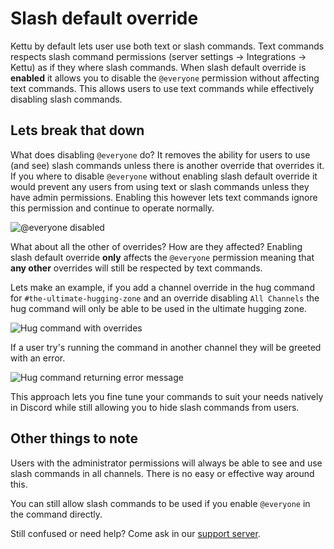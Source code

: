 # Slash default override

Kettu by default lets user use both text or slash commands. Text commands respects slash command permissions (server settings -> Integrations -> Kettu) as if they where slash commands. When slash default override is **enabled** it allows you to disable the `@everyone` permission without affecting text commands. This allows users to use text commands while effectively disabling slash commands. 

## Lets break that down

What does disabling `@everyone` do? It removes the ability for users to use (and see) slash commands unless there is another override that overrides it. If you where to disable `@everyone` without enabling slash default override it would prevent any users from using text or slash commands unless they have admin permissions. Enabling this however lets text commands ignore this permission and continue to operate normally.

![@everyone disabled](https://cdn.discordapp.com/attachments/1089370527518433282/1096855197961166979/Discord_2IpOQvpuXa.png)

What about all the other of overrides? How are they affected? Enabling slash default override **only** affects the `@everyone` permission meaning that **any other** overrides will still be respected by text commands.

Lets make an example, if you add a channel override in the hug command for `#the-ultimate-hugging-zone` and an override disabling `All Channels` the hug command will only be able to be used in the ultimate hugging zone.

![Hug command with overrides](https://cdn.discordapp.com/attachments/1089370527518433282/1096852389908201533/Discord_im912pjFYg.png)

If a user try's running the command in another channel they will be greeted with an error.

![Hug command returning error message](https://cdn.discordapp.com/attachments/1089370527518433282/1096852693982642206/Discord_EPuG666OSH.png)

This approach lets you fine tune your commands to suit your needs natively in Discord while still allowing you to hide slash commands from users.

## Other things to note

Users with the administrator permissions will always be able to see and use slash commands in all channels. There is no easy or effective way around this. 

You can still allow slash commands to be used if you enable `@everyone` in the command directly.

Still confused or need help? Come ask in our [support server](https://discordapp.com/invite/4Bavumy).